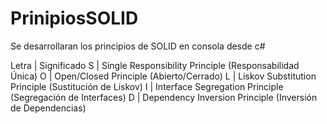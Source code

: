# PrinipiosSOLID
Se desarrollaran los principios de SOLID en consola desde c#

Letra | Significado
    S | Single Responsibility Principle (Responsabilidad Única)
    O | Open/Closed Principle (Abierto/Cerrado)
    L | Liskov Substitution Principle (Sustitución de Liskov)
    I | Interface Segregation Principle (Segregación de Interfaces)
    D | Dependency Inversion Principle (Inversión de Dependencias)
